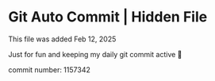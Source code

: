 # Git Auto Commit | Hidden File

This file was added Feb 12, 2025

Just for fun and keeping my daily git commit active 🤪

commit number: 1157342
